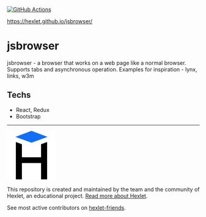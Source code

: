 [![GitHub Actions](https://github.com/Hexlet/jsbrowser/workflows/Node%20CI/badge.svg)](https://github.com/Hexlet/jsbrowser/actions/workflows/nodejs.yml)

https://hexlet.github.io/jsbrowser/

# jsbrowser

jsbrowser - a browser that works on a web page like a normal browser. Supports tabs and asynchronous operation. Examples for inspiration - lynx, links, w3m

## Techs

* React, Redux
* Bootstrap

---

[![Hexlet Ltd. logo](https://raw.githubusercontent.com/Hexlet/assets/master/images/hexlet_logo128.png)](https://hexlet.io/pages/about?utm_source=github&utm_medium=link&utm_campaign=jsbrowser)

This repository is created and maintained by the team and the community of Hexlet, an educational project. [Read more about Hexlet](https://hexlet.io/pages/about?utm_source=github&utm_medium=link&utm_campaign=jsbrowser).

See most active contributors on [hexlet-friends](https://friends.hexlet.io/).
